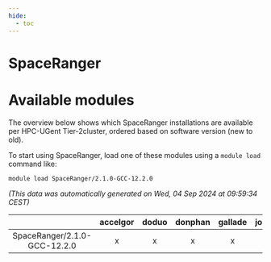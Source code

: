 ```yaml
---
hide:
  - toc
---
```


SpaceRanger
===========

# Available modules


The overview below shows which SpaceRanger installations are available per HPC-UGent Tier-2cluster, ordered based on software version (new to old).

To start using SpaceRanger, load one of these modules using a `module load` command like:

```shell
module load SpaceRanger/2.1.0-GCC-12.2.0
```

*(This data was automatically generated on Wed, 04 Sep 2024 at 09:59:34 CEST)*  

| |accelgor|doduo|donphan|gallade|joltik|shinx|skitty|
| :---: | :---: | :---: | :---: | :---: | :---: | :---: | :---: |
|SpaceRanger/2.1.0-GCC-12.2.0|x|x|x|x|x|x|x|
